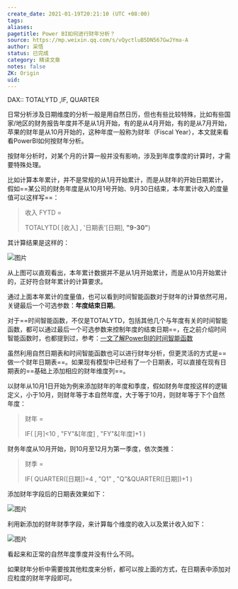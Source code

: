 ```yaml
---
create_date: 2021-01-19T20:21:10 (UTC +08:00)
tags:
aliases:
pagetitle: Power BI如何进行财年分析？
source: https://mp.weixin.qq.com/s/vQyctluB5DN567GwJYma-A
author: 采悟
status: 已完成 
category: 精读文章 
notes: false
ZK: Origin
uid:
---
```


DAX:: TOTALYTD ,IF, QUARTER

日常分析涉及日期维度的分析一般是用自然日历，但也有些比较特殊，比如有些国家/地区的财务报告年度并不是从1月开始，有的是从4月开始，有的是从7月开始，苹果的财年是从10月开始的，这种年度一般称为财年（Fiscal Year），本文就来看看PowerBI如何按财年分析。

按财年分析时，对某个月的计算一般并没有影响，涉及到年度季度的计算时，才需要特殊处理。

比如计算本年累计，并不是常规的从1月开始累计，而是从财年的开始日期累计，假如==某公司的财务年度是从10月1号开始、9月30日结束，本年累计收入的度量值可以这样写==：  

> 收入 FYTD = 
> 
> TOTALYTD( \[收入\] , '日期表'\[日期\], **"9-30"**)

其计算结果是这样的：

![图片](https://mmbiz.qpic.cn/mmbiz_png/aHEbZtANQJNwdGaD6PCEPcE4mgDCfDAM8ArPaPCPpictR5ibxFkwWSxOhfyar03XhfI6YDKE1Rqf6SN5udichkiaRw/640?wx_fmt=png&wxfrom=5&wx_lazy=1&wx_co=1)

从上图可以直观看出，本年累计数据并不是从1月开始累计，而是从10月开始累计的，正好符合财年累计的计算要求。

通过上面本年累计的度量值，也可以看到时间智能函数对于财年的计算依然可用，关键最后一个可选参数：**年度结束日期**。  

对于==时间智能函数，不仅是TOTALYTD，包括其他几个与年度有关的时间智能函数，都可以通过最后一个可选参数来控制年度的结束日期==，在之前介绍时间智能函数时，也都提到过，参考：[一文了解PowerBI的时间智能函数](http://mp.weixin.qq.com/s?__biz=MzA4MzQwMjY4MA==&mid=2484067537&idx=1&sn=b6a0ac62f09fe97ebe530573ad8623d4&chksm=8e0c7606b97bff10157eb8ffde8589acc80ec0118bf9a73ec1acca7a69611525b2453e907dc4&scene=21#wechat_redirect)

虽然利用自然日期表和时间智能函数也可以进行财年分析，但更灵活的方式是==做一个财年日期表==。如果现有模型中已经有了一个日期表，可以直接在现有日期表的==基础上添加相应的财年维度列==。

以财年从10月1日开始为例来添加财年的年度和季度，假如财务年度按这样的逻辑定义，小于10月，则财年等于本自然年度，大于等于10月，则财年等于下个自然年度：  

> 财年 \= 
> 
> IF( \[月\]<10 , "FY"&\[年度\] , "FY"&\[年度\]+1 )

财务年度从10月开始，则10月至12月为第一季度，依次类推：  

> 财季 = 
> 
> IF( QUARTER(\[日期\])=4 , "Q1" , "Q"&QUARTER(\[日期\])+1 )

添加财年字段后的日期表效果如下：

![图片](https://mmbiz.qpic.cn/mmbiz_png/aHEbZtANQJNwdGaD6PCEPcE4mgDCfDAMJWtGqCr8NMjQAG3IOInarHe3OCia5LnoIsmpMLHWgkjE22XRqW0N8lw/640?wx_fmt=png&wxfrom=5&wx_lazy=1&wx_co=1)

利用新添加的财年财季字段，来计算每个维度的收入以及累计收入如下：  

![图片](https://mmbiz.qpic.cn/mmbiz_png/aHEbZtANQJNwdGaD6PCEPcE4mgDCfDAMCbE71yBicA9UGaJicHmzGicQLPYdCQCvyQ2HjQoEsDe61nENMia2uRtSxg/640?wx_fmt=png&wxfrom=5&wx_lazy=1&wx_co=1)

看起来和正常的自然年度季度并没有什么不同。

如果财年分析中需要按其他粒度来分析，都可以按上面的方式，在日期表中添加对应粒度的财年字段即可。

